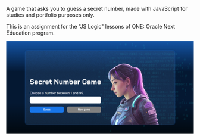 A game that asks you to guess a secret number, made with JavaScript for studies and portfolio purposes only.

This is an assignment for the "JS Logic" lessons of ONE: Oracle Next Education program.

![Screenshot of the Secret Number game.](img/printscreen.png)
